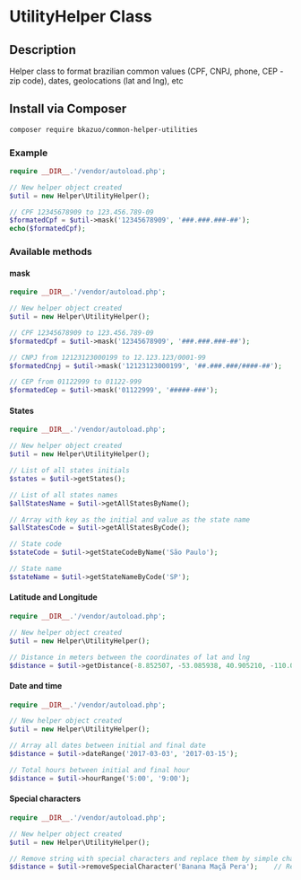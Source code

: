 # UtilityHelper Class
## Description
Helper class to format brazilian common values (CPF, CNPJ, phone, CEP - zip code), dates, geolocations (lat and lng), etc

## Install via Composer
```bash
composer require bkazuo/common-helper-utilities
``` 

### Example
```php
require __DIR__.'/vendor/autoload.php';

// New helper object created
$util = new Helper\UtilityHelper();

// CPF 12345678909 to 123.456.789-09
$formatedCpf = $util->mask('12345678909', '###.###.###-##');
echo($formatedCpf);
```

### Available methods

#### mask

```php
require __DIR__.'/vendor/autoload.php';

// New helper object created
$util = new Helper\UtilityHelper();

// CPF 12345678909 to 123.456.789-09
$formatedCpf = $util->mask('12345678909', '###.###.###-##');

// CNPJ from 12123123000199 to 12.123.123/0001-99
$formatedCnpj = $util->mask('12123123000199', '##.###.###/####-##');

// CEP from 01122999 to 01122-999
$formatedCep = $util->mask('01122999', '#####-###');
```

#### States

```php
require __DIR__.'/vendor/autoload.php';

// New helper object created
$util = new Helper\UtilityHelper();

// List of all states initials
$states = $util->getStates();

// List of all states names
$allStatesName = $util->getAllStatesByName();

// Array with key as the initial and value as the state name
$allStatesCode = $util->getAllStatesByCode();

// State code
$stateCode = $util->getStateCodeByName('São Paulo');

// State name
$stateName = $util->getStateNameByCode('SP');

```

#### Latitude and Longitude

```php
require __DIR__.'/vendor/autoload.php';

// New helper object created
$util = new Helper\UtilityHelper();

// Distance in meters between the coordinates of lat and lng
$distance = $util->getDistance(-8.852507, -53.085938, 40.905210, -110.039063);

```

#### Date and time

```php
require __DIR__.'/vendor/autoload.php';

// New helper object created
$util = new Helper\UtilityHelper();

// Array all dates between initial and final date
$distance = $util->dateRange('2017-03-03', '2017-03-15');

// Total hours between initial and final hour
$distance = $util->hourRange('5:00', '9:00');

```

#### Special characters

```php
require __DIR__.'/vendor/autoload.php';

// New helper object created
$util = new Helper\UtilityHelper();

// Remove string with special characters and replace them by simple characters
$distance = $util->removeSpecialCharacter('Banana Maçã Pera');    // Retorna "banana-maca-pera"
```
